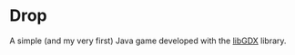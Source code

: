 # Drop

A simple (and my very first) Java game developed with the [libGDX](https://libgdx.com/) library.
